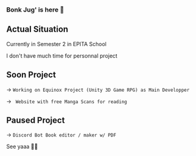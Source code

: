 ### Bonk Jug' is here 👋


## Actual Situation

Currently in Semester 2 in EPITA School 

I don't have much time for personnal project 

## Soon Project 

-> ``` Working on Equinox Project (Unity 3D Game RPG) as Main Developper ```

-> ``` Website with free Manga Scans for reading```

## Paused Project

-> ```Discord Bot Book editor / maker w/ PDF```

See yaaa 👋✨

<!--
**MrHugojuggernot/MrHugojuggernot** is a ✨ _special_ ✨ repository because its `README.md` (this file) appears on your GitHub profile.

Here are some ideas to get you started:

- 🔭 I’m currently working on ...
- 🌱 I’m currently learning ...
- 👯 I’m looking to collaborate on ...
- 🤔 I’m looking for help with ...
- 💬 Ask me about ...
- 📫 How to reach me: ...
- 😄 Pronouns: ...
- ⚡ Fun fact: ...
-->
